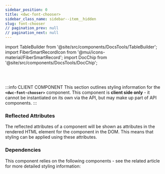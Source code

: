 ```yaml
---
sidebar_position: 0
title: <dwc-font-chooser>
sidebar_class_name: sidebar--item__hidden
slug: font-chooser
// pagination_prev: null
// pagination_next: null
---
```


import TableBuilder from '@site/src/components/DocsTools/TableBuilder';
import FiberSmartRecordIcon from '@mui/icons-material/FiberSmartRecord';
import DocChip from '@site/src/components/DocsTools/DocChip';

<DocChip tooltipText="This component will render with a shadow DOM, an API built into the browser that facilitates encapsulation." label="Scoped" target="_blank" clickable={false} iconName='scoped' />

<br />
<br />

:::info CLIENT COMPONENT
This section outlines styling information for the **`<dwc-font-chooser>`** component. This component is **client side only** - it cannot be instantiated on its own via the API, but may make up part of API components.
:::





### Reflected Attributes

  The reflected attributes of a component will be shown as attributes in the rendered HTML element for the component in the DOM. This means that styling can be applied using these attributes.
  
  <TableBuilder tag='dwc-font-chooser' table="reflects"/>

### Dependencies

  This component relies on the following components - see the related article for more detailed styling information:
  
  <TableBuilder tag='dwc-font-chooser' table="dependencies"/>
